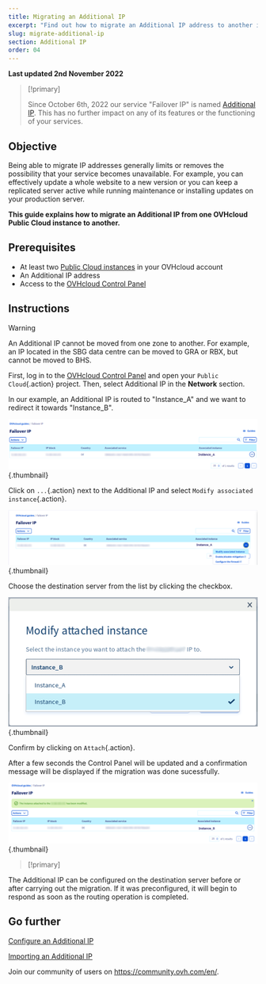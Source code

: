 ```yaml
---
title: Migrating an Additional IP
excerpt: "Find out how to migrate an Additional IP address to another instance"
slug: migrate-additional-ip
section: Additional IP
order: 04
---
```


**Last updated 2nd November 2022**

> [!primary]
>
> Since October 6th, 2022 our service "Failover IP" is named [Additional IP](https://www.ovhcloud.com/en/network/additional-ip/). This has no further impact on any of its features or the functioning of your services.
>

## Objective

Being able to migrate IP addresses generally limits or removes the possibility that your service becomes unavailable. For example, you can effectively update a whole website to a new version or you can keep a replicated server active while running maintenance or installing updates on your production server.

**This guide explains how to migrate an Additional IP from one OVHcloud Public Cloud instance to another.**

## Prerequisites

- At least two [Public Cloud instances](https://www.ovhcloud.com/en/public-cloud/) in your OVHcloud account
- An Additional IP address
- Access to the [OVHcloud Control Panel](https://ca.ovh.com/auth/?action=gotomanager&from=https://www.ovh.com/world/&ovhSubsidiary=we)

## Instructions

> [!warning]
>
> An Additional IP cannot be moved from one zone to another. For example, an IP located in the SBG data centre can be moved to GRA or RBX, but cannot be moved to BHS.
>

First, log in to the [OVHcloud Control Panel](https://ca.ovh.com/auth/?action=gotomanager&from=https://www.ovh.com/world/&ovhSubsidiary=we) and open your `Public Cloud`{.action} project. Then, select Additional IP in the **Network** section.

In our example, an Additional IP is routed to "Instance_A" and we want to redirect it towards "Instance_B".

![migrating Additional IP](images/failover2022.png){.thumbnail}

Click on `...`{.action} next to the Additional IP and select `Modify associated instance`{.action}.

![migrating Additional IP](images/modify1.2022.png){.thumbnail}

Choose the destination server from the list by clicking the checkbox.

![migrating Additional IP](images/modify1.png){.thumbnail}

Confirm by clicking on `Attach`{.action}.

After a few seconds the Control Panel will be updated and a confirmation message will be displayed if the migration was done sucessfully.

![migrating Additional IP](images/modify2.2022.png){.thumbnail}

> [!primary]
>
The Additional IP can be configured on the destination server before or after carrying out the migration. If it was preconfigured, it will begin to respond as soon as the routing operation is completed.
>

## Go further

[Configure an Additional IP](https://docs.ovh.com/us/en/publiccloud/network-services/configure-additional-ip/)

[Importing an Additional IP](https://docs.ovh.com/us/en/publiccloud/network-services/import-additional-ip/)

Join our community of users on <https://community.ovh.com/en/>.
